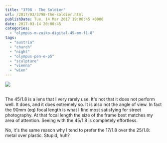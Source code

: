 ```yaml
---
title: "3798 - The Soldier"
url: /2017/03/3798-the-soldier.html
publishDate: Tue, 14 Mar 2017 19:00:45 +0000
date: 2017-03-14 20:00:45
categories: 
  - "olympus-m-zuiko-digital-45-mm-f1-8"
tags: 
  - "austria"
  - "church"
  - "night"
  - "olympus-pen-e-p5"
  - "sculpture"
  - "vienna"
  - "wien"
---
```

<div class="container">
<div class="center"><a target="_blank" href="https://d25zfm9zpd7gm5.cloudfront.net/1200x1200/2016/20160830_212410_DxO_lr.jpg"><img class="webfeedsFeaturedVisual" src="https://d25zfm9zpd7gm5.cloudfront.net/0600x0600/2016/20160830_212410_DxO_lr.jpg" /></a></div>
</div>
<br />

The 45/1.8 is a lens that I very rarely use. It's not that it does not perform well. It does, and it does extremely so. It is also not the angle of view. In fact the 90mm (eq) focal length is what I find most satisfying for street photography. At that focal length the size of the frame best matches my area of attention. Seeing with the 45/1.8 is completely effortless. 

No, it's the same reason why I tend to prefer the 17/1.8 over the 25/1.8: metal over plastic. Stupid, huh?
